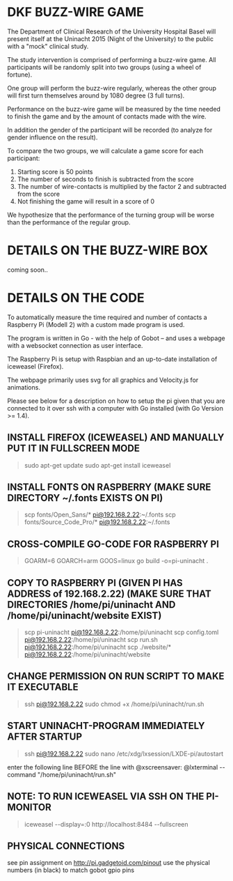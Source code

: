 # DKF BUZZ-WIRE GAME
The Department of Clinical Research of the University Hospital Basel will present
itself at the Uninacht 2015 (Night of the University) to the public with a "mock"
clinical study.

The study intervention is comprised of performing a buzz-wire game. All participants
will be randomly split into two groups (using a wheel of fortune).

One group will perform the buzz-wire regularly, whereas the other group will
first turn themselves around by 1080 degree (3 full turns).

Performance on the buzz-wire game will be measured by the time needed to finish
the game and by the amount of contacts made with the wire.

In addition the gender of the participant will be recorded (to analyze for gender
influence on the result).

To compare the two groups, we will calculate a game score for each participant:
1. Starting score is 50 points
2. The number of seconds to finish is subtracted from the score
3. The number of wire-contacts is multiplied by the factor 2 and subtracted from the score
4. Not finishing the game will result in a score of 0

We hypothesize that the performance of the turning group will be worse than the
performance of the regular group.

# DETAILS ON THE BUZZ-WIRE BOX
coming soon..

# DETAILS ON THE CODE
To automatically measure the time required and number of contacts a Raspberry Pi
(Modell 2) with a custom made program is used.

The program is written in Go - with the help of Gobot – and uses a webpage with
a websocket connection as user interface.

The Raspberry Pi is setup with Raspbian and an up-to-date installation of iceweasel
(Firefox).

The webpage primarily uses svg for all graphics and Velocity.js for animations.

Please see below for a description on how to setup the pi given that you are
connected to it over ssh with a computer with Go installed (with Go Version >= 1.4).

## INSTALL FIREFOX (ICEWEASEL) AND MANUALLY PUT IT IN FULLSCREEN MODE
> sudo apt-get update
> sudo apt-get install iceweasel

## INSTALL FONTS ON RASPBERRY (MAKE SURE DIRECTORY ~/.fonts EXISTS ON PI)
> scp fonts/Open_Sans/* pi@192.168.2.22:~/.fonts
> scp fonts/Source_Code_Pro/* pi@192.168.2.22:~/.fonts

## CROSS-COMPILE GO-CODE FOR RASPBERRY PI
> GOARM=6 GOARCH=arm GOOS=linux go build -o=pi-uninacht .

## COPY TO RASPBERRY PI (GIVEN PI HAS ADDRESS of 192.168.2.22) (MAKE SURE THAT DIRECTORIES /home/pi/uninacht AND /home/pi/uninacht/website EXIST)
> scp pi-uninacht pi@192.168.2.22:/home/pi/uninacht
> scp config.toml pi@192.168.2.22:/home/pi/uninacht
> scp run.sh pi@192.168.2.22:/home/pi/uninacht
> scp ./website/* pi@192.168.2.22:/home/pi/uninacht/website

## CHANGE PERMISSION ON RUN SCRIPT TO MAKE IT EXECUTABLE
> ssh pi@192.168.2.22
> sudo chmod +x /home/pi/uninacht/run.sh

## START UNINACHT-PROGRAM IMMEDIATELY AFTER STARTUP
> ssh pi@192.168.2.22
> sudo nano /etc/xdg/lxsession/LXDE-pi/autostart

enter the following line BEFORE the line with @xscreensaver:
@lxterminal --command "/home/pi/uninacht/run.sh"


## NOTE: TO RUN ICEWEASEL VIA SSH ON THE PI-MONITOR
> iceweasel --display=:0 http://localhost:8484 --fullscreen

## PHYSICAL CONNECTIONS
see pin assignment on http://pi.gadgetoid.com/pinout
use the physical numbers (in black) to match gobot gpio pins
